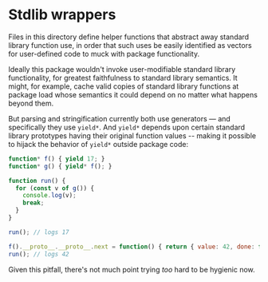 # Stdlib wrappers

Files in this directory define helper functions that abstract away standard
library function use, in order that such uses be easily identified as vectors
for user-defined code to muck with package functionality.

Ideally this package wouldn't invoke user-modifiable standard library
functionality, for greatest faithfulness to standard library semantics.  It
might, for example, cache valid copies of standard library functions at package
load whose semantics it could depend on no matter what happens beyond them.

But parsing and stringification currently both use generators &mdash; and
specifically they use `yield*`.  And `yield*` depends upon certain standard
library prototypes having their original function values -- making it possible
to hijack the behavior of `yield*` outside package code:

```js
function* f() { yield 17; }
function* g() { yield* f(); }

function run() {
  for (const v of g()) {
    console.log(v);
    break;
  }
}

run(); // logs 17

f().__proto__.__proto__.next = function() { return { value: 42, done: false }; };
run(); // logs 42
```

Given this pitfall, there's not much point trying *too* hard to be hygienic now.
